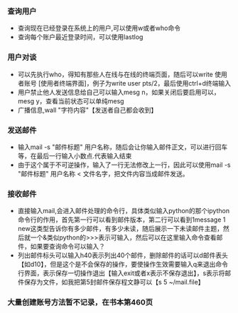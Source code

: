 ### 查询用户
* 查询现在已经登录在系统上的用户,可以使用w或者who命令
* 查询每个账户最近登录时间，可以使用lastlog

### 用户对谈
* 可以先执行who，得知有那些人在线与在线的终端页面，随后可以write 使用者账号 [使用者终端界面]，例子为write user pts/2，最后使用ctrl+d终端输入
* 用户禁止他人发送信息给自己可以输入mesg n，如果关闭后要启用可以，mesg y，查看当前状态可以单纯mesg
* 广播信息,wall "字符内容"【发送者自己都会收到】

### 发送邮件
* 输入mail -s "邮件标题" 用户名称，随后会让你输入邮件正文，可以进行回车等，在最后一行输入小数点.代表输入结束
* 由于这个属于不可逆操作，输入了一行无法修改上一行，因此可以使用mail -s "邮件标题" 用户名称 < 文件名字，把文件内容当成邮件发送。

### 接收邮件
* 直接输入mail,会进入邮件处理的命令行，具体类似输入python的那个ipython命令行的作用，首先第一行可以看到邮件版本，第二行可以看到1message 1 new这类型告诉你有多少邮件，有多少未读，随后展示一下未读邮件主题，然后就一个&类似python的>>>表示可输入，然后可以在这里输入命令查看邮件，如果要查询命令可以输入？
* 列出邮件标头可以输入h40表示列出40个邮件，删除邮件的话可以d邮件表头【如d10】，但是这个是不会保存的操作，要使操作生效需要输入q来退出命令行界面，表示保存一切操作退出【输入exit或者x表示不保存退出】，s表示将邮件保存为文件，如我把第5封邮件保存程文静可以【s 5 ~/mail.file】


### 大量创建账号方法暂不记录，在书本第460页

